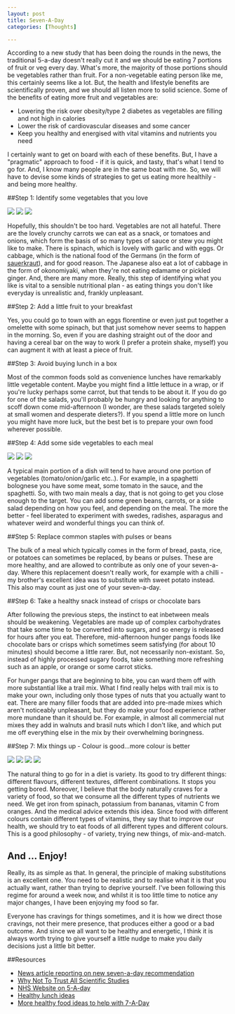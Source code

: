 ```yaml
---
layout: post
title: Seven-A-Day
categories: [Thoughts]

---
```


According to a new study that has been doing the rounds in the news, the traditional 5-a-day doesn't really cut it and we should be eating 7 portions of fruit or veg every day. What's more, the majority of those portions should be vegetables rather than fruit. For a non-vegetable eating person like me, this certainly seems like a lot. But, the health and lifestyle benefits are scientifically proven, and we should all listen more to solid science. Some of the benefits of eating more fruit and vegetables are:
<ul>
<li>Lowering the risk over obesity/type 2 diabetes as vegetables are filling and not high in calories</li>
<li>Lower the risk of cardiovascular diseases and some cancer</li>
<li>Keep you healthy and energised with vital vitamins and nutrients you need</li>
</ul>

I certainly want to get on board with each of these benefits. But, I have a "pragmatic" approach to food - if it is quick, and tasty, that's what I tend to go for. And, I know many people are in the same boat with me. So, we will have to devise some kinds of strategies to get us eating more healthily - and being more healthy.

<!--more-->

##Step 1: Identify some vegetables that you love

<img src="/{{site.url}}/img/asparagus.jpg" style="max-height:200px"/>
<img src="/{{site.url}}/img/sauerkraut.jpg" style="max-height:200px"/>
<img src="/{{site.url}}/img/blueberries.jpg" style="max-height:200px"/>

Hopefully, this shouldn't be too hard. Vegetables are not all hateful. There are the lovely crunchy carrots we can eat as a snack, or tomatoes and onions, which form the basis of so many types of sauce or stew you might like to make. There is spinach, which is lovely with garlic and with eggs. Or cabbage, which is the national food of the Germans (in the form of <a href="http://thehealthyeatingsite.com/how-to-make-sauerkraut/">sauerkraut</a>), and for good reason. The Japanese also eat a lot of cabbage in the form of okonomiyaki, when they're not eating edamame or pickled ginger. And, there are many more. Really, this step of identifying what you like is vital to a sensible nutritional plan - as eating things you don't like everyday is unrealistic and, frankly unpleasant.

##Step 2: Add a little fruit to your breakfast

Yes, you could go to town with an eggs florentine or even just put together a omelette with some spinach, but that just somehow never seems to happen in the morning. So, even if you are dashing straight out of the door and having a cereal bar on the way to work (I prefer a protein shake, myself) you can augment it with at least a piece of fruit.  

##Step 3: Avoid buying lunch in a box

Most of the common foods sold as convenience lunches have remarkably little vegetable content. Maybe you might find a little lettuce in a wrap, or if you're lucky perhaps some carrot, but that tends to be about it. If you do go for one of the salads, you'll probably be hungry and looking for anything to scoff down come mid-afternoon (I wonder, are these salads targeted solely at small women and desperate dieters?). If you spend a little more on lunch you might have more luck, but the best bet is to prepare your own food wherever possible.

##Step 4: Add some side vegetables to each meal

<img src="/{{site.url}}/img/green-beans.jpg" style="max-height:200px"/>
<img src="/{{site.url}}/img/carrots.jpg" style="max-height:200px"/>
<img src="/{{site.url}}/img/edamame.jpg" style="max-height:200px"/>

A typical main portion of a dish will tend to have around one portion of vegetables (tomato/onion/garlic etc..). For example, in a spaghetti bolognese you have some meat, some tomato in the sauce, and the spaghetti. So, with two main meals a day, that is not going to get you close enough to the target. You can add some green beans, carrots, or a side salad depending on how you feel, and depending on the meal. The more the better - feel liberated to experiment with swedes, radishes, asparagus and whatever weird and wonderful things you can think of.

##Step 5: Replace common staples with pulses or beans

The bulk of a meal which typically comes in the form of bread, pasta, rice, or potatoes can sometimes be replaced, by beans or pulses. These are more healthy, and are allowed to contribute as only one of your seven-a-day. Where this replacement doesn't really work, for example with a chilli - my brother's excellent idea was to substitute with sweet potato instead. This also may count as just one of your seven-a-day.

##Step 6: Take a healthy snack instead of crisps or chocolate bars

After following the previous steps, the instinct to eat inbetween meals should be weakening. Vegetables are made up of complex carbohydrates that take some time to be converted into sugars, and so energy is released for hours after you eat. Therefore, mid-afternoon hunger pangs foods like chocolate bars or crisps which sometimes seem satisfying (for about 10 minutes) should become a little rarer. But, not necessarily non-existant. So, instead of highly processed sugary foods, take something more refreshing such as an apple, or orange or some carrot sticks. 

For hunger pangs that are beginning to bite, you can ward them off with more substantial like a trail mix. What I find really helps with trail mix is to make your own, including only those types of nuts that you actually want to eat. There are many filler foods that are added into pre-made mixes which aren't noticeably unpleasant, but they do make your food experience rather more mundane than it should be. For example, in almost all commercial nut mixes they add in walnuts and brasil nuts which I don't like, and which put me off everything else in the mix by their overwhelming boringness.

##Step 7: Mix things up - Colour is good...more colour is better

<img src="/{{site.url}}/img/spinach.jpg" style="max-height:200px"/>
<img src="/{{site.url}}/img/cherry-tomatoes.jpg" style="max-height:200px"/>
<img src="/{{site.url}}/img/swede-soup.jpg" style="max-height:200px"/>
<img src="/{{site.url}}/img/red-cabbage.jpg" style="max-height:200px"/>

The natural thing to go for in a diet is variety. Its good to try different things: different flavours, different textures, different combinations. It stops you getting bored. Moreover, I believe that the body naturally craves for a variety of food, so that we consume all the different types of nutrients we need. We get iron from spinach, potassium from bananas, vitamin C from oranges. And the medical advice extends this idea. Since food with different colours contain different types of vitamins, they say that to improve our health, we should try to eat foods of all different types and different colours. This is a good philosophy - of variety, trying new things, of mix-and-match.

## And ... Enjoy!

Really, its as simple as that. In general, the principle of making substitutions is an excellent one. You need to be realistic and to realise what it is that you actually want, rather than trying to deprive yourself. I've been following this regime for around a week now, and whilst it is too little time to notice any major changes, I have been enjoying my food so far.

Everyone has cravings for things sometimes, and it is how we direct those cravings, not their mere presence, that produces either a good or a bad outcome. And since we all want to be healthy and energetic, I think it is always worth trying to give yourself a little nudge to make you daily decisions just a little bit better. 

##Resources
<ul>
<li><a href="http://www.bbc.co.uk/news/health-26818377">News article reporting on new seven-a-day recommendation</a></li>
<li><a href="http://www.economist.com/news/leaders/21588069-scientific-research-has-changed-world-now-it-needs-change-itself-how-science-goes-wrong">Why Not To Trust All Scientific Studies</a></li>
<li><a href="http://www.nhs.uk/Livewell/5ADAY/Pages/5ADAYhome.aspx">NHS Website on 5-A-day</a></li>
<li><a href="http://www.bbc.co.uk/food/collections/healthy_lunch_ideas">Healthy lunch ideas</a></li>
<li><a href="http://www.bbcgoodfood.com/recipes/collection/7-day">More healthy food ideas to help with 7-A-Day</a></li>
</ul>


